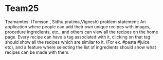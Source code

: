 # Team25
Teamamtes:
(Tomson , Sidhu,pratima,Vignesh)
problem statement:
An application where people can add their own unique recipes with images,
procedure ingredients, etc., and others can view all the recipes on the home page.
Every recipe can have a tag associated with it, clicking on that tag should show all
the recipes which are similar to it. (For ex. #pasta #juice etc), and a feature where
selecting the list of ingredients should show what recipes can be made with them.
